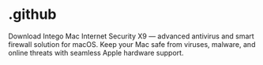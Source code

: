 # .github
Download Intego Mac Internet Security X9 — advanced antivirus and smart firewall solution for macOS. Keep your Mac safe from viruses, malware, and online threats with seamless Apple hardware support.
